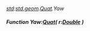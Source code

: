 _[std](../../modules/std/std-module.md):[std.geom](../../modules/std/std-geom.md).[Quat<T>](../../modules/std/std-geom-quat.md).Yaw_
##### Function Yaw:[Quat](../../modules/std/std-geom-quat.md)<T>( r:[Double](../../modules/wonkey/wonkey-types-double.md) )
